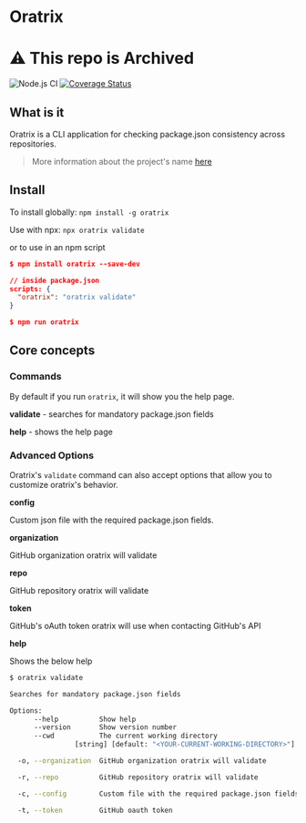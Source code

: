 # Oratrix

# :warning: **This repo is Archived**

![Node.js CI](https://github.com/nodeshift/oratrix/workflows/Node.js%20CI/badge.svg)
[![Coverage Status](https://coveralls.io/repos/github/nodeshift/oratrix/badge.svg?branch=main)](https://coveralls.io/github/nodeshift/oratrix?branch=main)

## What is it

Oratrix is a CLI application for checking package.json consistency across repositories.

> More information about the project's name [here](https://commons.wikimedia.org/wiki/File:Amazona_oratrix_1zz.jpg)

## Install

To install globally: `npm install -g oratrix`

Use with npx: `npx oratrix validate`

or to use in an npm script

```json
$ npm install oratrix --save-dev

// inside package.json
scripts: {
  "oratrix": "oratrix validate"
}

$ npm run oratrix
```

## Core concepts

### Commands

By default if you run `oratrix`, it will show you the help page.

**validate** - searches for mandatory package.json fields

**help** - shows the help page

### Advanced Options

Oratrix's `validate` command can also accept options that allow you to customize oratrix's behavior.

**config**

Custom json file with the required package.json fields.

**organization**

GitHub organization oratrix will validate

**repo**

GitHub repository oratrix will validate

**token**

GitHub's oAuth token oratrix will use when contacting GitHub's API

**help**

Shows the below help

```sh
$ oratrix validate

Searches for mandatory package.json fields

Options:
      --help          Show help                                        [boolean]
      --version       Show version number                              [boolean]
      --cwd           The current working directory
                [string] [default: "<YOUR-CURRENT-WORKING-DIRECTORY>"]

  -o, --organization  GitHub organization oratrix will validate

  -r, --repo          GitHub repository oratrix will validate

  -c, --config        Custom file with the required package.json fields

  -t, --token         GitHub oauth token
```
